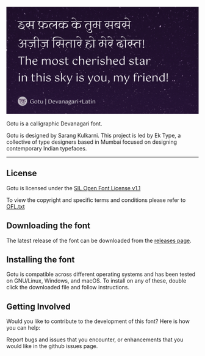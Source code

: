![Gotu](https://github.com/EkType/Gotu/blob/master/Promotion/Gotu_header.png "Gotu")

Gotu is a calligraphic Devanagari font.

Gotu is designed by Sarang Kulkarni. This project is led by Ek Type, a collective of type designers based in Mumbai focused on designing contemporary Indian typefaces.

--------------

## License

Gotu is licensed under the [SIL Open Font License v1.1](http://scripts.sil.org/OFL)

To view the copyright and specific terms and conditions please refer to [OFL.txt](OFL.txt)

## Downloading the font

The latest release of the font can be downloaded from the [releases page]().

## Installing the font

Gotu is compatible across different operating systems and has been tested on GNU/Linux, Windows, and macOS. To install on any of these, double click the downloaded file and follow instructions.

## Getting Involved

Would you like to contribute to the development of this font? Here is how you can help:

Report bugs and issues that you encounter, or enhancements that you would like in the github issues page.
 
